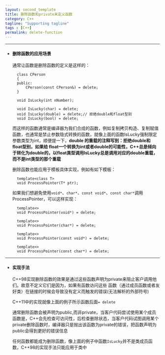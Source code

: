 ```yaml
---
layout: second_template
title: 删除函数和private未定义函数
category: C++
tagline: "Supporting tagline"
tags : [C++]
permalink: delete-function
---
```


***
* #### 删除函数的应用场景 ####

	通常让函数是删除函数的定义是这样的：

		class CPerson
		{
		public:
			CPerson(const CPerson&) = delete;
		}

		void IsLucky(int nNumber);

		void IsLucky(char) = delete;
		void IsLucky(double) = delete;// 拒绝double和float型别
		void IsLucky(bool) = delete;

	而这样的函数通常是编译器为我们合成的函数，例如复制拷贝构造、复制赋值函数，也通常是禁止参数隐式转换的函数，就像上面的函数IsLucky强制限定参数类型为int，顺便提一下，**double	的重载的注释写到：拒绝double和float型别，如果给	float一个转换为int或者double的可能性，C++总是倾向于转化为double的，以float类型调用IsLucky总是调用对应的double重载，而不是int类型的那个重载**

	删除函数也能应用于模板具体实现，例如有如下模板：

		template<class T>
		void ProcessPointer(T* ptr);

	如果我们想避免使用`void*`、`char*`、`const void*`、`const char*`调用ProcessPointer，可以这样实现：

		template<>
		void ProcessPointer(void*) = delete;

		template<>
		void ProcessPointer(char*) = delete;

		template<>
		void ProcessPointer(const void*) = delete;

		template<>
		void ProcessPointer(const char*) = delete;

***
* #### 实现手法 ####

	C++98实现删除函数的效果是通过这些函数声明为private来阻止客户调用他们。故意不定义它们是因为，如果有函数访问这些 函数（通过成员函数或者友好类）在链接的时候会导致没有定义而触发的错误(无法解析的外部符号)

	C++11中的实现就像上面的例子所示函数后面`= delete`

	通常删除函数会被声明为public,而非private，当客户代码尝试使用某个成员函数是，C++会先检查可访问性，后检查删除状态，当客户代码试图调用某个private删除函数时，编译器只是抛出该函数为private的错误，把函数声明为public会得到更好的错误信息

	任何函数都能成为删除函数，像上面的例子中函数`IsLucky`并不是类成员函数，C++98的实现手法只能应用于类中